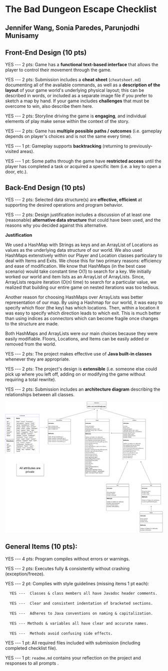 # **The Bad Dungeon Escape Checklist**
## Jennifer Wang, Sonia Paredes, Parunjodhi Munisamy

## Front-End Design (10 pts)

YES --- 2 pts: Game has a **functional text-based interface** that allows the player to control their movement through the game.

YES --- 2 pts: Submission includes a **cheat sheet** (`cheatsheet.md`) documenting all of the available commands, as well as a **description of the layout** of your game world's underlying physical layout; this can be described in words, or included as a separate image file if you prefer to sketch a map by hand.  If your game includes **challenges** that must be overcome to win, also describe them here.

YES --- 2 pts: Storyline driving the game is **engaging**, and individual elements of play make sense within the context of the story.

YES --- 2 pts: Game has **multiple possible paths / outcomes** (i.e. gameplay depends on player's choices and is not the same every time).

YES --- 1 pt: Gameplay supports **backtracking** (returning to previously-visited areas).

YES --- 1 pt: Some paths through the game have **restricted access** until the player has completed a task or acquired a specific item (i.e. a key to open a door, etc.).


## Back-End Design (10 pts)

YES --- 2 pts: Selected data structure(s) are **effective, efficient** at supporting the desired operations and program behavior.

YES --- 2 pts: Design justification includes a discussion of at least one (reasonable) **alternative data structure** that could have been used, and the reasons why you decided against this alternative.

**Justification**

We used a HashMap with Strings as keys and an ArrayList of Locations as values as the underlying data structure of our world. We also used HashMaps extenstively within our Player and Location classes particulary to deal with Items and Exits. We chose this for two primary reasons: efficiency and ease of modification. We know that HashMaps (in the best case scenario) would take constant time O(1) to search for a key. We initially worked our world and item lists as an ArrayList of ArrayLists. Since, ArrayLists require iteration (O(n) time) to search for a particular value, we realized that building our entire game on nested iterations was too tedious.

Another reason for choosing HashMaps over ArrayLists was better representation of our map. By using a Hashmap for our world, it was easy to specify which floor (the key) has which locations. Then, within a location it was easy to specify which direction leads to which exit. This is much better than using indices as connectors which can become fragile once changes to the structure are made.

Both HashMaps and ArrayLists were our main choices because they were easily modifiable. Floors, Locations, and Items can be easily added or removed from the world. 


YES ---  2 pts: The project makes effective use of **Java built-in classes** whenever they are appropriate.

YES --- 2 pts: The project's design is **extensible** (i.e. someone else could pick up where you left off, adding on or modifying the game without requiring a total rewrite).

YES --- 2 pts: Submission includes an **architecture diagram** describing the relationships between all classes.

![Architecture Diagram](/architectureDiagram.png)

## General Items (10 pts):

YES --- 4 pts: Program compiles without errors or warnings.

YES --- 2 pts: Executes fully & consistently without crashing (exception/freeze).

YES ---  2 pt: Complies with style guidelines (missing items 1 pt each):

      YES ---  Classes & class members all have Javadoc header comments.

      YES ---  Clear and consistent indentation of bracketed sections.

      YES ---  Adheres to Java conventions on naming & capitalization.

      YES --- Methods & variables all have clear and accurate names.

      YES ---  Methods avoid confusing side effects.

YES ---  1 pt: All required files included with submission (including completed checklist file).

YES ---  1 pt: `readme.md` contains your reflection on the project and responses to all prompts .